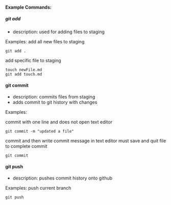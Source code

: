 #### Example Commands:

##### git add

- description: used for adding files to staging

Examples:
add all new files to staging

```
git add .
```

add specific file to staging

```
touch newFile.md
git add touch.md
```

#### git commit

- description: commits files from staging
- adds commit to git history with changes

Examples:

commit with one line and does not open text editor

```
git commit -m "updated a file"
```

commit and then write commit message in text editor
must save and quit file to complete commit

```
git commit
```

#### git push

- description: pushes commit history onto github

Examples:
push current branch

```
git push
```

